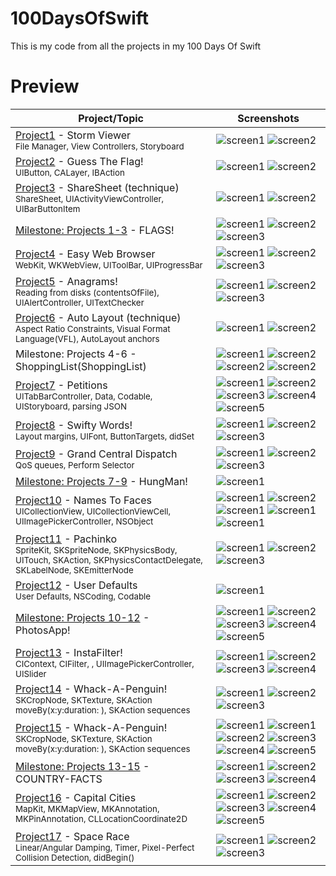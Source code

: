 # 100DaysOfSwift
This is my code from all the projects in my 100 Days Of Swift

# Preview
| Project/Topic | Screenshots |
| --------------|------------ |
| [Project1](https://github.com/khumargirdhar/100DaysOfSwift/tree/main/01-Project1%20(UITableView)) - Storm Viewer <br/><sub> File Manager, View Controllers, Storyboard </sub>| ![screen1](https://github.com/khumargirdhar/100DaysOfSwift/blob/main/01-Project1%20(UITableView)/Screenshots/small/P1-01.png) ![screen2](https://github.com/khumargirdhar/100DaysOfSwift/blob/main/01-Project1%20(UITableView)/Screenshots/small/P1-02.png) |
[Project2](https://github.com/khumargirdhar/100DaysOfSwift/tree/main/02-Project2) - Guess The Flag! <br/><sub> UIButton, CALayer, IBAction</sub> | ![screen1](https://github.com/khumargirdhar/100DaysOfSwift/blob/main/02-Project2/Screenshots/small/P2-01.png) ![screen2](https://github.com/khumargirdhar/100DaysOfSwift/blob/main/02-Project2/Screenshots/small/P2-02.png) | 
[Project3](https://github.com/khumargirdhar/100DaysOfSwift/tree/main/03-Project3) - ShareSheet (technique) <br/><sub> ShareSheet, UIActivityViewController, UIBarButtonItem</sub>| ![screen1](https://github.com/khumargirdhar/100DaysOfSwift/blob/main/03-Project3/Screenshots/small/P3-01.png) ![screen2](https://github.com/khumargirdhar/100DaysOfSwift/blob/main/03-Project3/Screenshots/small/P3-02.png) |
[Milestone: Projects 1-3](https://github.com/khumargirdhar/100DaysOfSwift/tree/main/04-FLAGS!%20(Milestone-Projects-1-3)) - FLAGS! | ![screen1](https://github.com/khumargirdhar/100DaysOfSwift/blob/main/04-FLAGS!%20(Milestone-Projects-1-3)/Screenshots/small/M1-01.png) ![screen2](https://github.com/khumargirdhar/100DaysOfSwift/blob/main/04-FLAGS!%20(Milestone-Projects-1-3)/Screenshots/small/M1-02.png) ![screen3](https://github.com/khumargirdhar/100DaysOfSwift/blob/main/04-FLAGS!%20(Milestone-Projects-1-3)/Screenshots/small/M1-03.png)|
[Project4](https://github.com/khumargirdhar/100DaysOfSwift/tree/main/04-Project4) - Easy Web Browser <br/><sub>WebKit, WKWebView, UIToolBar, UIProgressBar</sub> | ![screen1](https://github.com/khumargirdhar/100DaysOfSwift/blob/main/05-Project4/Screenshots/small/P4-01.png) ![screen2](https://github.com/khumargirdhar/100DaysOfSwift/blob/main/05-Project4/Screenshots/small/P4-02.png) ![screen3](https://github.com/khumargirdhar/100DaysOfSwift/blob/main/05-Project4/Screenshots/small/P4-03.png)|
[Project5](https://github.com/khumargirdhar/100DaysOfSwift/tree/main/06-Project5) - Anagrams!<br/><sub>Reading from disks (contentsOfFile), UIAlertController, UITextChecker</sub> | ![screen1](https://github.com/khumargirdhar/100DaysOfSwift/blob/main/06-Project5/Screenshots/small/P5-01.png) ![screen2](https://github.com/khumargirdhar/100DaysOfSwift/blob/main/06-Project5/Screenshots/small/P5-02.png) ![screen3](https://github.com/khumargirdhar/100DaysOfSwift/blob/main/06-Project5/Screenshots/small/P5-03.png)|
[Project6](https://github.com/khumargirdhar/100DaysOfSwift/tree/main/07B-Project6b) - Auto Layout (technique)<br/><sub>Aspect Ratio Constraints, Visual Format Language(VFL), AutoLayout anchors</sub> | ![screen1](https://github.com/khumargirdhar/100DaysOfSwift/blob/main/07B-Project6b/Screenshots/small/P6-01.png) ![screen2](https://github.com/khumargirdhar/100DaysOfSwift/blob/main/07B-Project6b/Screenshots/small/P6-02.png) |
Milestone: Projects 4-6 - ShoppingList(ShoppingList)| ![screen1](https://github.com/khumargirdhar/100DaysOfSwift/blob/main/08-ShoppingList%20(Milestone-Projects-4-6)/Screenshots/small/M2-01.png) ![screen2](https://github.com/khumargirdhar/100DaysOfSwift/blob/main/08-ShoppingList%20(Milestone-Projects-4-6)/Screenshots/small/M2-02.png) ![screen2](https://github.com/khumargirdhar/100DaysOfSwift/blob/main/08-ShoppingList%20(Milestone-Projects-4-6)/Screenshots/small/M2-03.png) ![screen2](https://github.com/khumargirdhar/100DaysOfSwift/blob/main/08-ShoppingList%20(Milestone-Projects-4-6)/Screenshots/small/M2-04.png) |
[Project7](https://github.com/khumargirdhar/100DaysOfSwift/tree/main/09-Project7) - Petitions<br/><sub>UITabBarController, Data, Codable, UIStoryboard, parsing JSON</sub> | ![screen1](https://github.com/khumargirdhar/100DaysOfSwift/blob/main/09-Project7/Screenshots/small/P7-01.png) ![screen2](https://github.com/khumargirdhar/100DaysOfSwift/blob/main/09-Project7/Screenshots/small/P7-02.png) ![screen3](https://github.com/khumargirdhar/100DaysOfSwift/blob/main/09-Project7/Screenshots/small/P7-03.png) ![screen4](https://github.com/khumargirdhar/100DaysOfSwift/blob/main/09-Project7/Screenshots/small/P7-04.png) ![screen5](https://github.com/khumargirdhar/100DaysOfSwift/blob/main/09-Project7/Screenshots/small/P7-05.png)|
[Project8](https://github.com/khumargirdhar/100DaysOfSwift/tree/main/10-Project8) - Swifty Words! <br/><sub>Layout margins, UIFont, ButtonTargets, didSet</sub> | ![screen1](https://github.com/khumargirdhar/100DaysOfSwift/blob/main/10-Project8/Screenshots/small/P8-01.png) ![screen2](https://github.com/khumargirdhar/100DaysOfSwift/blob/main/10-Project8/Screenshots/small/P8-02.png) ![screen3](https://github.com/khumargirdhar/100DaysOfSwift/blob/main/10-Project8/Screenshots/small/P8-03.png)|
[Project9](https://github.com/khumargirdhar/100DaysOfSwift/tree/main/11-Project9) - Grand Central Dispatch <br/><sub>QoS queues, Perform Selector</sub> | ![screen1](https://github.com/khumargirdhar/100DaysOfSwift/blob/main/11-Project9/Screenshots/small/P9-01.png) ![screen2](https://github.com/khumargirdhar/100DaysOfSwift/blob/main/11-Project9/Screenshots/small/P9-02.png) ![screen3](https://github.com/khumargirdhar/100DaysOfSwift/blob/main/11-Project9/Screenshots/small/P9-03.png) |
[Milestone: Projects 7-9](https://github.com/khumargirdhar/100DaysOfSwift/tree/main/12-HungMan%20(Milestone-Projects-7-9)) - HungMan! | ![screen1](https://github.com/khumargirdhar/100DaysOfSwift/blob/main/12-HungMan%20(Milestone-Projects-7-9)/Screenshots/small/M3-01.png)|
[Project10](https://github.com/khumargirdhar/100DaysOfSwift/tree/main/13-Project10) - Names To Faces <br/><sub>UICollectionView, UICollectionViewCell, UIImagePickerController, NSObject</sub> | ![screen1](https://github.com/khumargirdhar/100DaysOfSwift/blob/main/13-Project10/Screenshots/small/P10-01.png) ![screen2](https://github.com/khumargirdhar/100DaysOfSwift/blob/main/13-Project10/Screenshots/small/P10-02.png) ![screen1](https://github.com/khumargirdhar/100DaysOfSwift/blob/main/13-Project10/Screenshots/small/P10-03.png) ![screen1](https://github.com/khumargirdhar/100DaysOfSwift/blob/main/13-Project10/Screenshots/small/P10-04.png) ![screen1](https://github.com/khumargirdhar/100DaysOfSwift/blob/main/13-Project10/Screenshots/small/P10-05.png) |
[Project11](https://github.com/khumargirdhar/100DaysOfSwift/tree/main/14-Project11) - Pachinko <br/><sub>SpriteKit, SKSpriteNode, SKPhysicsBody, UITouch, SKAction, SKPhysicsContactDelegate, SKLabelNode, SKEmitterNode</sub> | ![screen1](https://github.com/khumargirdhar/100DaysOfSwift/blob/main/14-Project11/Screenshots/small/P11-01.png) ![screen2](https://github.com/khumargirdhar/100DaysOfSwift/blob/main/14-Project11/Screenshots/small/P11-02.png) ![screen3](https://github.com/khumargirdhar/100DaysOfSwift/blob/main/14-Project11/Screenshots/small/P11-03.png) |
[Project12](https://github.com/khumargirdhar/100DaysOfSwift/tree/main/15B-Project12b) - User Defaults <br/><sub>User Defaults, NSCoding, Codable</sub> | ![screen1](https://github.com/khumargirdhar/100DaysOfSwift/blob/main/15B-Project12a/Screenshots/small/P12-01.png) |
[Milestone: Projects 10-12](https://github.com/khumargirdhar/100DaysOfSwift/tree/main/16-PhotosApp%20(Milestone-Projects-10-12)) - PhotosApp! | ![screen1](https://github.com/khumargirdhar/100DaysOfSwift/blob/main/16-PhotosApp%20(Milestone-Projects-10-12)/Screenshots/small/M4-01.png) ![screen2](https://github.com/khumargirdhar/100DaysOfSwift/blob/main/16-PhotosApp%20(Milestone-Projects-10-12)/Screenshots/small/M4-02.png) ![screen3](https://github.com/khumargirdhar/100DaysOfSwift/blob/main/16-PhotosApp%20(Milestone-Projects-10-12)/Screenshots/small/M4-03.png) ![screen4](https://github.com/khumargirdhar/100DaysOfSwift/blob/main/16-PhotosApp%20(Milestone-Projects-10-12)/Screenshots/small/M4-04.png) ![screen5](https://github.com/khumargirdhar/100DaysOfSwift/blob/main/16-PhotosApp%20(Milestone-Projects-10-12)/Screenshots/small/M4-05.png)|
[Project13](https://github.com/khumargirdhar/100DaysOfSwift/tree/main/17-Project13) - InstaFilter! <br/><sub>CIContext, CIFilter, , UIImagePickerController, UISlider</sub> | ![screen1](https://github.com/khumargirdhar/100DaysOfSwift/blob/main/17-Project13/Screenshots/small/P13-01.png) ![screen2](https://github.com/khumargirdhar/100DaysOfSwift/blob/main/17-Project13/Screenshots/small/P13-02.png) ![screen3](https://github.com/khumargirdhar/100DaysOfSwift/blob/main/17-Project13/Screenshots/small/P13-03.png) ![screen4](https://github.com/khumargirdhar/100DaysOfSwift/blob/main/17-Project13/Screenshots/small/P13-04.png)|
[Project14](https://github.com/khumargirdhar/100DaysOfSwift/tree/main/18-Project14) - Whack-A-Penguin! <br/><sub>SKCropNode, SKTexture, SKAction moveBy(x:y:duration: ), SKAction sequences</sub> | ![screen1](https://github.com/khumargirdhar/100DaysOfSwift/blob/main/18-Project14/Screenshots/small/P14-01.png) ![screen2](https://github.com/khumargirdhar/100DaysOfSwift/blob/main/18-Project14/Screenshots/small/P14-02.png) ![screen3](https://github.com/khumargirdhar/100DaysOfSwift/blob/main/18-Project14/Screenshots/small/P14-03.png) |
[Project15](https://github.com/khumargirdhar/100DaysOfSwift/tree/main/19-Project15) - Whack-A-Penguin! <br/><sub>SKCropNode, SKTexture, SKAction moveBy(x:y:duration: ), SKAction sequences</sub> | ![screen1](https://github.com/khumargirdhar/100DaysOfSwift/blob/main/19-Project15/Screenshots/small/P15-01.png)  ![screen1](https://github.com/khumargirdhar/100DaysOfSwift/blob/main/19-Project15/Screenshots/small/P15-01.png) ![screen2](https://github.com/khumargirdhar/100DaysOfSwift/blob/main/19-Project15/Screenshots/small/P15-02.png) ![screen3](https://github.com/khumargirdhar/100DaysOfSwift/blob/main/19-Project15/Screenshots/small/P15-03.png) ![screen4](https://github.com/khumargirdhar/100DaysOfSwift/blob/main/19-Project15/Screenshots/small/P15-04.png) ![screen5](https://github.com/khumargirdhar/100DaysOfSwift/blob/main/19-Project15/Screenshots/small/P15-05.png) |
[Milestone: Projects 13-15](https://github.com/khumargirdhar/100DaysOfSwift/tree/main/20-COUNTRY-FACTS%20(Milestone-Projects-13-15)) - COUNTRY-FACTS | ![screen1](https://github.com/khumargirdhar/100DaysOfSwift/blob/main/20-COUNTRY-FACTS%20(Milestone-Projects-13-15)/Screenshots/small/M5-01.png)  ![screen2](https://github.com/khumargirdhar/100DaysOfSwift/blob/main/20-COUNTRY-FACTS%20(Milestone-Projects-13-15)/Screenshots/small/M5-02.png) ![screen3](https://github.com/khumargirdhar/100DaysOfSwift/blob/main/20-COUNTRY-FACTS%20(Milestone-Projects-13-15)/Screenshots/small/M5-03.png) ![screen4](https://github.com/khumargirdhar/100DaysOfSwift/blob/main/20-COUNTRY-FACTS%20(Milestone-Projects-13-15)/Screenshots/small/M5-04.png) |
[Project16](https://github.com/khumargirdhar/100DaysOfSwift/tree/main/21-Project16) - Capital Cities <br/><sub>MapKit, MKMapView, MKAnnotation, MKPinAnnotation, CLLocationCoordinate2D</sub> | ![screen1](https://github.com/khumargirdhar/100DaysOfSwift/blob/main/21-Project16/Screenshots/small/P16-01.png)  ![screen2](https://github.com/khumargirdhar/100DaysOfSwift/blob/main/21-Project16/Screenshots/small/P16-02.png) ![screen3](https://github.com/khumargirdhar/100DaysOfSwift/blob/main/21-Project16/Screenshots/small/P16-03.png) ![screen4](https://github.com/khumargirdhar/100DaysOfSwift/blob/main/21-Project16/Screenshots/small/P16-04.png) ![screen5](https://github.com/khumargirdhar/100DaysOfSwift/blob/main/21-Project16/Screenshots/small/P16-05.png)|
[Project17](https://github.com/khumargirdhar/100DaysOfSwift/tree/main/22-Project17) - Space Race <br/><sub>Linear/Angular Damping, Timer, Pixel-Perfect Collision Detection, didBegin() </sub> | ![screen1](https://github.com/khumargirdhar/100DaysOfSwift/blob/main/22-Project17/Screenshots/small/P17-01.png)  ![screen2](https://github.com/khumargirdhar/100DaysOfSwift/blob/main/22-Project17/Screenshots/small/P17-02.png) ![screen3](https://github.com/khumargirdhar/100DaysOfSwift/blob/main/22-Project17/Screenshots/small/P17-03.png)
